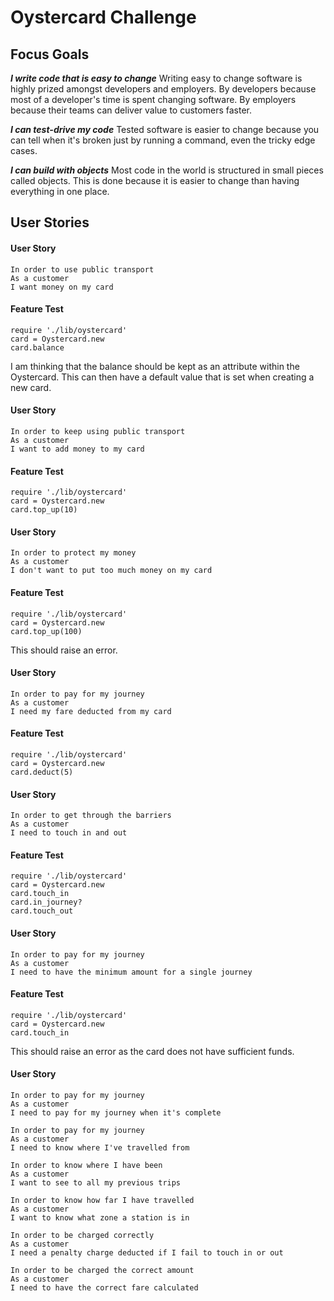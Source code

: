 # Oystercard Challenge #

## Focus Goals ##

__*I write code that is easy to change*__
Writing easy to change software is highly prized amongst developers and employers. By developers because most of a developer's time is spent changing software. By employers because their teams can deliver value to customers faster.

__*I can test-drive my code*__
Tested software is easier to change because you can tell when it's broken just by running a command, even the tricky edge cases.

__*I can build with objects*__
Most code in the world is structured in small pieces called objects. This is done because it is easier to change than having everything in one place.

## User Stories ##

#### User Story ####
```
In order to use public transport
As a customer
I want money on my card
```

#### Feature Test ####
```
require './lib/oystercard'
card = Oystercard.new
card.balance
```

I am thinking that the balance should be kept as an attribute within the Oystercard. This can then have a default value that is set when creating a new card.

#### User Story ####
```
In order to keep using public transport
As a customer
I want to add money to my card
```

#### Feature Test ####
```
require './lib/oystercard'
card = Oystercard.new
card.top_up(10)
```

#### User Story ####
```
In order to protect my money
As a customer
I don't want to put too much money on my card
```

#### Feature Test ####
```
require './lib/oystercard'
card = Oystercard.new
card.top_up(100)
```

This should raise an error.

#### User Story ####
```
In order to pay for my journey
As a customer
I need my fare deducted from my card
```

#### Feature Test ####
```
require './lib/oystercard'
card = Oystercard.new
card.deduct(5)
```

#### User Story ####
```
In order to get through the barriers
As a customer
I need to touch in and out
```

#### Feature Test ####
```
require './lib/oystercard'
card = Oystercard.new
card.touch_in
card.in_journey?
card.touch_out
```

#### User Story ####
```
In order to pay for my journey
As a customer
I need to have the minimum amount for a single journey
```

#### Feature Test ####
```
require './lib/oystercard'
card = Oystercard.new
card.touch_in
```

This should raise an error as the card does not have sufficient funds.

#### User Story ####
```
In order to pay for my journey
As a customer
I need to pay for my journey when it's complete

In order to pay for my journey
As a customer
I need to know where I've travelled from

In order to know where I have been
As a customer
I want to see to all my previous trips

In order to know how far I have travelled
As a customer
I want to know what zone a station is in

In order to be charged correctly
As a customer
I need a penalty charge deducted if I fail to touch in or out

In order to be charged the correct amount
As a customer
I need to have the correct fare calculated
```
